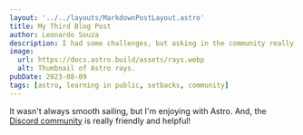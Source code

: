 ```yaml
---
layout: '../../layouts/MarkdownPostLayout.astro'
title: My Third Blog Post
author: Leonardo Souza
description: I had some challenges, but asking in the community really helped!
image:
  url: https://docs.astro.build/assets/rays.webp
  alt: Thumbnail of Astro rays.
pubDate: 2023-08-09
tags: [astro, learning in public, setbacks, community]
---
```

It wasn't always smooth sailing, but I'm enjoying with Astro. And, the [Discord community](https://astro.build/chat) is really friendly and helpful!